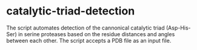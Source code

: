 # catalytic-triad-detection
The script automates detection of the cannonical catalytic triad (Asp-His-Ser) in serine proteases based on the residue
distances and angles between each other.
The script accepts a PDB file as an input file.
